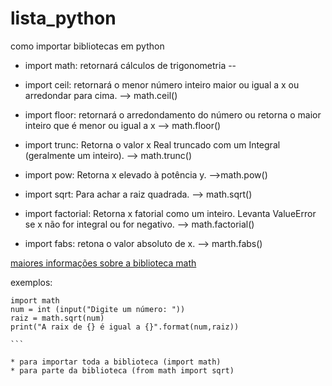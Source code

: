 # lista_python

como importar bibliotecas em python

* import math: retornará  cálculos de trigonometria --

* import ceil: retornará o menor número inteiro maior ou igual a x ou arredondar para cima. --> math.ceil()

* import floor: retornará  o arredondamento do número ou retorna o maior inteiro que é menor ou igual a x --> math.floor()

* import trunc: Retorna o valor x Real truncado com um Integral (geralmente um inteiro). --> math.trunc()

* import pow: Retorna x elevado à potência y. -->math.pow()

* import sqrt: Para achar a raiz quadrada. --> math.sqrt()

* import factorial: Retorna x fatorial como um inteiro. Levanta ValueError se x não for integral ou for negativo. --> math.factorial()

* import fabs: retona o valor absoluto de x. --> marth.fabs()

[maiores informações sobre a biblioteca math](https://docs.python.org/pt-br/3/library/math.html?highlight=math)

exemplos: 
````
import math
num = int (input("Digite um número: "))
raiz = math.sqrt(num)
print("A raix de {} é igual a {}".format(num,raiz))

```

* para importar toda a biblioteca (import math)
* para parte da biblioteca (from math import sqrt)
